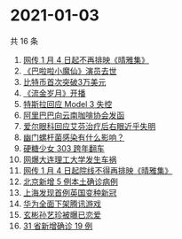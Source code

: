 # 2021-01-03

共 16 条

<!-- BEGIN -->
<!-- 最后更新时间 Sun Jan 03 2021 23:06:24 GMT+0800 (CST) -->

1. [网传 1 月 4 日起不再排映《晴雅集》](https://www.zhihu.com/search?q=晴雅集)
2. [《巴啦啦小魔仙》演员去世](https://www.zhihu.com/search?q=巴啦啦小魔仙)
3. [比特币首次突破3万美元](https://www.zhihu.com/search?q=比特币)
4. [《流金岁月》开播](https://www.zhihu.com/search?q=流金岁月)
5. [特斯拉回应 Model 3 失控](https://www.zhihu.com/search?q=特斯拉)
6. [阿里巴巴向云南咖啡协会发函](https://www.zhihu.com/search?q=阿里巴巴)
7. [爱尔眼科回应艾芬治疗后右眼近乎失明](https://www.zhihu.com/search?q=爱尔眼科)
8. [幽门螺杆菌感染有什么影响？](https://www.zhihu.com/search?q=幽门螺杆菌)
9. [硬糖少女 303 跨年翻车](https://www.zhihu.com/search?q=硬糖少女)
10. [网爆大连理工大学发生车祸](https://www.zhihu.com/search?q=大连理工大学)
11. [网传 1 月 4 日起院线不得再排映《晴雅集》](https://www.zhihu.com/search?q=晴雅集)
12. [北京新增 5 例本土确诊病例](https://www.zhihu.com/search?q=北京新增)
13. [上海发现首例英国变种新冠](https://www.zhihu.com/search?q=上海变种新冠)
14. [华为全面下架腾讯游戏](https://www.zhihu.com/search?q=华为下架腾讯)
15. [玄彬孙艺珍被曝已恋爱](https://www.zhihu.com/search?q=玄彬孙艺珍)
16. [31 省新增确诊 19 例](https://www.zhihu.com/search?q=疫情新增)

<!-- END -->
